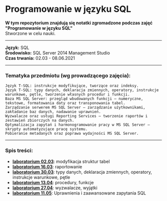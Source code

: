 # Programowanie w języku SQL
__W tym repozytorium znajdują się notatki zgromadzone podczas zajęć "Programowanie w języku SQL"__  
 Stworzone w celu nauki.
***
__Język:__ SQL  
__Środowisko:__ SQL Server 2014 Management Studio  
__Czas trwania:__ 02.03 - 08.06.2021
***
### Tematyka przedmiotu (wg prowadzącego zajęcia): 
```
Język T-SQL: instrukcje modyfikujące, tworzące oraz indeksy.
Język T-SQL: typy danych, deklaracja zmiennych, operatory, instrukcje warunkowe, pętle, tworzenie własnych procedur i funkcji.
Baza MS SQL Server: przegląd wbudowanych funkcji – numeryczne, tekstowe, formatowania daty oraz transponowania tabel.
Zarządzanie serwerem MS SQL Server – zarządzanie użytkownikami, zakładanie baz danych, nadawanie uprawnień.
Wyzwalacze oraz usługi Reporting Services – tworzenie raportów i zestawień zbiorczych na danych.
Optymalizacja zapytań i harmonogramowanie pracy w MS SQL Server – skrypty automatyzujące pracę systemu.
Pobieranie metadanych oraz poprawa wydajności MS SQL Server.
```
***
 ### Spis treści:
 * __[laboratorium 02.03](https://github.com/jkrotoszynska/programowanieSQL/blob/main/sql%2002.03.docx)__: modyfikacja struktur tabel
 * __[laboratorium 16.03](https://github.com/jkrotoszynska/programowanieSQL/blob/main/sql.docx)__: raportowanie
 * __[laboratorium 30.03](https://github.com/jkrotoszynska/programowanieSQL/blob/main/sql%2030.03.docx)__: typy danych, deklaracja zmiennych, operatory, instrukcje warunkowe, pętle
 * __[laboratorium 13.04](https://github.com/jkrotoszynska/programowanieSQL/blob/main/sql%2013.04.docx)__: procedury, funkcje
 * __[laboratorium 27.04](https://github.com/jkrotoszynska/programowanieSQL/blob/main/sql%2027.04.docx)__: wyzwalacze, wyjątki
 * __[laboratorium 11.05](https://github.com/jkrotoszynska/programowanieSQL/blob/main/sql%2018.05.docx)__: Uprawnienia i zaawansowane zapytania SQL
